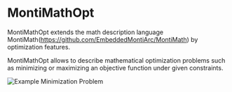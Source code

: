 # MontiMathOpt

MontiMathOpt extends the math description language MontiMath(https://github.com/EmbeddedMontiArc/MontiMath) by optimization features.

MontiMathOpt allows to describe mathematical optimization problems such as minimizing or maximizing an objective function under given constraints. 

![Example Minimization Problem](https://raw.githubusercontent.com/EmbeddedMontiArc/MontiMathOpt/master/doc/img/OptimizationProblem.png "Example Minimization Problem")
